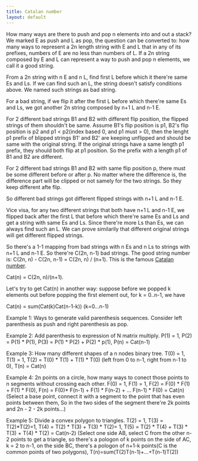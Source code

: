 ```yaml
---
title: Catalan number
layout: default
---
```

How many ways are there to push and pop n elements into and out a stack? We marked E as push and L as pop, the question can be converted to: how many ways to represent a 2n length string with E and L that in any of its prefixes, numbers of E are no less than numbers of L. If a 2n string composed by E and L can represent a way to push and pop n elements, we call it a good string.

From a 2n string with n E and n L, find first L before which it there're same Es and Ls.  If we can find such an L, the string doesn't satisfy conditions above. We named such strings as bad string. 

For a bad string, if we flip it after the first L before which there're same Es and Ls, we got another 2n string composed by n+1 L and n-1 E.

For 2 different bad strings B1 and B2 with different flip position, the flipped strings of them shouldn't be same. Assume B1's flip position is p1, B2's flip position is p2 and p1 < p2(index based 0, and p1 must > 0), then the lenght p1 prefix of blipped strings B1' and B2' are keeping unflipped and should be same with the original string. If the original strings have a same length p1 prefix, they should both flip at p1 position. So the prefix with a length p1 of B1 and B2 are different.

For 2 different bad strings B1 and B2 with same flip position p, there must be some different before or after p. No matter where the difference is, the difference part will be clipped or not samely for the two strings. So they keep different afte flip. 

So different bad strings got different flipped strings with n+1 L and n-1 E.

Vice visa, for any two different strings that both have n+1 L and n-1 E, we flipped back after the first L that before which there're same Es and Ls and get a string with same Es and Ls. Since there're more Ls than Es, we can always find such an L. We can prove similarily that different original strings will get different flipped strings.

So there's a 1-1 mapping from bad strings with n Es and n Ls to strings with n+1 L and n-1 E. So there're C(2n, n-1) bad strings.
The good string number is: C(2n, n) - C(2n, n-1) = C(2n, n) / (n+1). This is the famous [Catalan number](http://en.wikipedia.org/wiki/Catalan_number).

Cat(n) = C(2n, n)/(n+1).

Let's try to get Cat(n) in another way: suppose before we popped k elements out before popping the first element out, for k = 0..n-1, we have

Cat(n) = sum(Cat(k)Cat(n-1-k)) (k=0...n-1)

Example 1: Ways to generate valid parenthesis sequences. Consider left parenthesis as push and right parenthesis as pop.

Example 2: Add parenthesis to expression of N matrix multiply. P(1) = 1, P(2) = P(1) * P(1), P(3) = P(1) * P(2) + P(2) * p(1), P(n) = Cat(n-1)

Example 3: How many different shapes of a n nodes binary tree. T(0) = 1, T(1) = 1, T(2) = T(0) * T(1) + T(1) * T(0) (left from 0 to n-1, right from n-1 to 0), T(n) = Cat(n)

Example 4: 2n points on a circle, how many ways to conect those points to n segments without crossing each other. F(0) = 1, F(1) = 1, F(2) = F(0) * F(1) + F(1) * F(0), F(n) = F(0)* F(n-1) + F(1) * F(n-2) + ...  F(n-1) * F(0) = Cat(n) (Select a base point, connect it with a segment to the point that has even points between them, So in the two sides of the segment there're  2k points and 2n - 2 - 2k points...)

Example 5: Divide a convex polygon to triangles. T(2) = 1, T(3) = T(2)*T(2)=1, T(4) = T(2) * T(3) + T(3) * T(2)= 1, T(5) = T(2) * T(4) + T(3) * T(3) + T(4) * T(2) = Cat(n-2) (Select one side AB, select C from the other n-2 points to get a triangle, so there's a pologon of k points on the side of AC, k = 2 to n-1, on the side BC, there's a pologon of n+1-k points(C is the common points of two polygons), T(n)=sum(T(2)T(n-1)+...+T(n-1)T(2))



